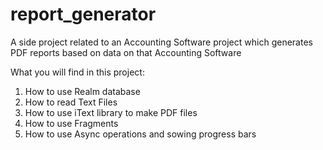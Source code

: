 # report_generator
A side project related to an Accounting Software project which generates PDF reports based on data on that Accounting Software

What you will find in this project:

1. How to use Realm database
2. How to read Text Files 
3. How to use iText library to make PDF files
4. How to use Fragments
5. How to use Async operations and sowing progress bars

